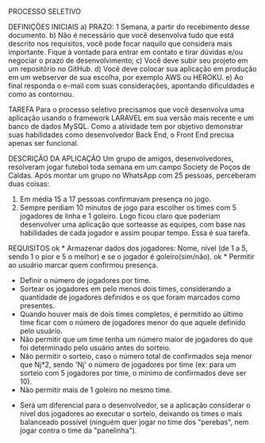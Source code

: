 PROCESSO SELETIVO

DEFINIÇÕES INICIAIS
a) PRAZO: 1 Semana, a partir do recebimento desse documento.
b) Não é necessário que você desenvolva tudo que está descrito nos requisitos, você pode focar naquilo que considera mais
importante. Fique à vontade para entrar em contato e tirar dúvidas e/ou negociar o prazo de desenvolvimento;
c) Você deve subir seu projeto em um repositório no GitHub.
d) Você deve colocar sua aplicação em produção em um webserver de sua escolha, por exemplo AWS ou HEROKU.
e) Ao final responda o e-mail com suas considerações, apontando dificuldades e como as contornou.

TAREFA
Para o processo seletivo precisamos que você desenvolva uma aplicação usando o framework LARAVEL em sua versão mais recente e um
banco de dados MySQL. Como a atividade tem por objetivo demonstrar suas habilidades como desenvolvedor Back End, o Front End precisa
apenas ser funcional.

DESCRIÇÃO DA APLICAÇÃO
Um grupo de amigos, desenvolvedores, resolveram jogar futebol toda semana em um campo Society de Poços de Caldas.
Após montar um grupo no WhatsApp com 25 pessoas, perceberam duas coisas:
1. Em média 15 a 17 pessoas confirmavam presença no jogo.
2. Sempre perdiam 10 minutos de jogo para escolher os times com 5 jogadores de linha e 1 goleiro. Logo ficou claro que poderiam
desenvolver uma aplicação que sorteasse as equipes, com base nas habilidades de cada jogador e assim poupar tempo.
Essa é sua tarefa.

REQUISITOS
ok * Armazenar dados dos jogadores: Nome, nível (de 1 a 5, sendo 1 o pior e 5 o melhor) e se o jogador é goleiro(sim/não).
ok * Permitir ao usuário marcar quem confirmou presença.
* Definir o número de jogadores por time.
* Sortear os jogadores em pelo menos dois times, considerando a quantidade de jogadores definidos e os que foram marcados como
presentes.
* Quando houver mais de dois times completos, é permitido ao último time ficar com o número de jogadores menor do que aquele definido
pelo usuário.
* Não permitir que um time tenha um número maior de jogadores do que foi determinado pelo usuário antes do sorteio.
* Não permitir o sorteio, caso o número total de confirmados seja menor que Nj*2, sendo 'Nj' o número de jogadores por time (ex: para
um sorteio com 5 jogadores por time, o mínimo de confirmados deve ser 10).
* Não permitir mais de 1 goleiro no mesmo time.
- Será um diferencial para o desenvolvedor, se a aplicação considerar o nível dos jogadores ao executar o sorteio, deixando os times o mais
balanceado possível (ninguém quer jogar no time dos "perebas", nem jogar contra o time da "panelinha").